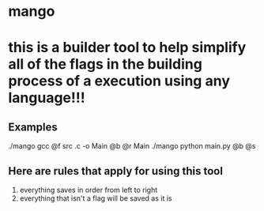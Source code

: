 # mango

# this is a builder tool to help simplify all of the flags in the building process of a execution using any language!!!

## Examples

./mango gcc @f src .c -o Main @b @r Main
./mango python main.py @b @s 

## Here are rules that apply for using this tool
1. everything saves in order from left to right
2. everything that isn't a flag will be saved as it is




    
